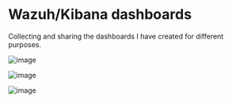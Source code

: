 # Wazuh/Kibana dashboards

Collecting and sharing the dashboards I have created for different purposes. 

 

![image](https://user-images.githubusercontent.com/16334770/176267382-47586f19-d08d-4c8a-8526-e3e2cebf0626.png)

![image](https://user-images.githubusercontent.com/16334770/176267732-f2ba876f-bc01-402a-b9c1-0763e0775574.png)

![image](https://user-images.githubusercontent.com/16334770/212182566-67a57f89-3e13-489c-bf7c-e2fc5aa1ba5e.png)
